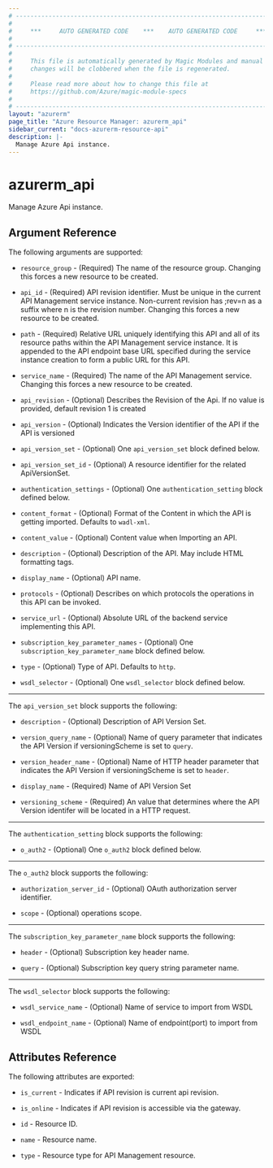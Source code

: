 ```yaml
---
# ----------------------------------------------------------------------------
#
#     ***     AUTO GENERATED CODE    ***    AUTO GENERATED CODE     ***
#
# ----------------------------------------------------------------------------
#
#     This file is automatically generated by Magic Modules and manual
#     changes will be clobbered when the file is regenerated.
#
#     Please read more about how to change this file at
#     https://github.com/Azure/magic-module-specs
#
# ----------------------------------------------------------------------------
layout: "azurerm"
page_title: "Azure Resource Manager: azurerm_api"
sidebar_current: "docs-azurerm-resource-api"
description: |-
  Manage Azure Api instance.
---
```


# azurerm_api

Manage Azure Api instance.


## Argument Reference

The following arguments are supported:

* `resource_group` - (Required) The name of the resource group. Changing this forces a new resource to be created.

* `api_id` - (Required) API revision identifier. Must be unique in the current API Management service instance. Non-current revision has ;rev=n as a suffix where n is the revision number. Changing this forces a new resource to be created.

* `path` - (Required) Relative URL uniquely identifying this API and all of its resource paths within the API Management service instance. It is appended to the API endpoint base URL specified during the service instance creation to form a public URL for this API.

* `service_name` - (Required) The name of the API Management service. Changing this forces a new resource to be created.

* `api_revision` - (Optional) Describes the Revision of the Api. If no value is provided, default revision 1 is created

* `api_version` - (Optional) Indicates the Version identifier of the API if the API is versioned

* `api_version_set` - (Optional) One `api_version_set` block defined below.

* `api_version_set_id` - (Optional) A resource identifier for the related ApiVersionSet.

* `authentication_settings` - (Optional) One `authentication_setting` block defined below.

* `content_format` - (Optional) Format of the Content in which the API is getting imported. Defaults to `wadl-xml`.

* `content_value` - (Optional) Content value when Importing an API.

* `description` - (Optional) Description of the API. May include HTML formatting tags.

* `display_name` - (Optional) API name.

* `protocols` - (Optional) Describes on which protocols the operations in this API can be invoked.

* `service_url` - (Optional) Absolute URL of the backend service implementing this API.

* `subscription_key_parameter_names` - (Optional) One `subscription_key_parameter_name` block defined below.

* `type` - (Optional) Type of API. Defaults to `http`.

* `wsdl_selector` - (Optional) One `wsdl_selector` block defined below.

---

The `api_version_set` block supports the following:

* `description` - (Optional) Description of API Version Set.

* `version_query_name` - (Optional) Name of query parameter that indicates the API Version if versioningScheme is set to `query`.

* `version_header_name` - (Optional) Name of HTTP header parameter that indicates the API Version if versioningScheme is set to `header`.

* `display_name` - (Required) Name of API Version Set

* `versioning_scheme` - (Required) An value that determines where the API Version identifer will be located in a HTTP request.

---

The `authentication_setting` block supports the following:

* `o_auth2` - (Optional) One `o_auth2` block defined below.


---

The `o_auth2` block supports the following:

* `authorization_server_id` - (Optional) OAuth authorization server identifier.

* `scope` - (Optional) operations scope.

---

The `subscription_key_parameter_name` block supports the following:

* `header` - (Optional) Subscription key header name.

* `query` - (Optional) Subscription key query string parameter name.

---

The `wsdl_selector` block supports the following:

* `wsdl_service_name` - (Optional) Name of service to import from WSDL

* `wsdl_endpoint_name` - (Optional) Name of endpoint(port) to import from WSDL

## Attributes Reference

The following attributes are exported:

* `is_current` - Indicates if API revision is current api revision.

* `is_online` - Indicates if API revision is accessible via the gateway.

* `id` - Resource ID.

* `name` - Resource name.

* `type` - Resource type for API Management resource.
